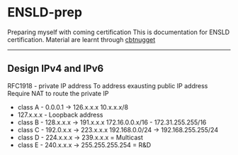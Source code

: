 # ENSLD-prep
Preparing myself with coming certification
This is documentation for ENSLD certification.
Material are learnt through [cbtnugget](https://www.cbtnuggets.com/learn/it-training/playlist/nrn:playlist:certification:5f89f3953fcf100015966aae/2?autostart=1)

---

## Design IPv4 and IPv6

RFC1918 - private IP address
To address exausting public IP address
Require NAT to route the private IP

* class A - 0.0.0.1 -> 126.x.x.x 
  10.x.x.x/8
* 127.x.x.x - Loopback address
* class B - 128.x.x.x -> 191.x.x.x
  172.16.0.0.x/16 - 172.31.255.255/16
* class C - 192.0.x.x -> 223.x.x.x 
  192.168.0.0/24 -> 192.168.255.255/24
* class D - 224.x.x.x -> 239.x.x.x = Multicast
* class E - 240.x.x.x -> 255.255.255.254 = R&D
